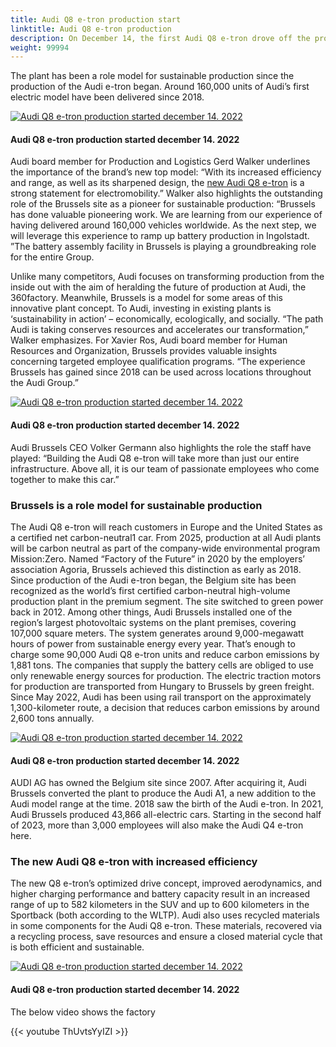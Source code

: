```yaml
---
title: Audi Q8 e-tron production start
linktitle: Audi Q8 e-tron production
description: On December 14, the first Audi Q8 e-tron drove off the production line at the Brussels plant. It marks the beginning of an era for the new top model in Audi’s electric SUV range. 
weight: 99994
---
```

<!-- markdownlint-disable MD033 -->

 The plant has been a role model for sustainable production since the production of the Audi e-tron began. Around 160,000 units of Audi’s first electric model have been delivered since 2018.

<figur>
    <a href="https://media.electrichasgoneaudi.net/multimedia/articles/q8production/production1.jpg">
        <img src="https://media.electrichasgoneaudi.net/multimedia/articles/q8production/production1_st.jpg" alt="Audi Q8 e-tron production started december 14. 2022" title="Audi Q8 e-tron production started december 14. 2022">
    </a>
    <figcaption><h4>Audi Q8 e-tron production started december 14. 2022</h4></figcaption>
</figur>

Audi board member for Production and Logistics Gerd Walker underlines the importance of the brand’s new top model: “With its increased efficiency and range, as well as its sharpened design, the [new Audi Q8 e-tron](../e-tron-facelift-q8-etron-2024/) is a strong statement for electromobility.” Walker also highlights the outstanding role of the Brussels site as a pioneer for sustainable production: “Brussels has done valuable pioneering work. We are learning from our experience of having delivered around 160,000 vehicles worldwide. As the next step, we will leverage this experience to ramp up battery production in Ingolstadt. ”The battery assembly facility in Brussels is playing a groundbreaking role for the entire Group.

Unlike many competitors, Audi focuses on transforming production from the inside out with the aim of heralding the future of production at Audi, the 360factory. Meanwhile, Brussels is a model for some areas of this innovative plant concept. To Audi, investing in existing plants is ‘sustainability in action’ – economically, ecologically, and socially. “The path Audi is taking conserves resources and accelerates our transformation,” Walker emphasizes. For Xavier Ros, Audi board member for Human Resources and Organization, Brussels provides valuable insights concerning targeted employee qualification programs. “The experience Brussels has gained since 2018 can be used across locations throughout the Audi Group.”

<figur>
    <a href="https://media.electrichasgoneaudi.net/multimedia/articles/q8production/production2.jpg">
        <img src="https://media.electrichasgoneaudi.net/multimedia/articles/q8production/production2_st.jpg" alt="Audi Q8 e-tron production started december 14. 2022" title="Audi Q8 e-tron production started december 14. 2022">
    </a>
    <figcaption><h4>Audi Q8 e-tron production started december 14. 2022</h4></figcaption>
</figur>

Audi Brussels CEO Volker Germann also highlights the role the staff have played: “Building the Audi Q8 e-tron will take more than just our entire infrastructure. Above all, it is our team of passionate employees who come together to make this car.”

### Brussels is a role model for sustainable production

The Audi Q8 e-tron will reach customers in Europe and the United States as a certified net carbon-neutral1 car. From 2025, production at all Audi plants will be carbon neutral as part of the company-wide environmental program Mission:Zero. Named “Factory of the Future” in 2020 by the employers’ association Agoria, Brussels achieved this distinction as early as 2018. Since production of the Audi e-tron began, the Belgium site has been recognized as the world’s first certified carbon-neutral high-volume production plant in the premium segment. The site switched to green power back in 2012. Among other things, Audi Brussels installed one of the region’s largest photovoltaic systems on the plant premises, covering 107,000 square meters. The system generates around 9,000-megawatt hours of power from sustainable energy every year. That’s enough to charge some 90,000 Audi Q8 e-tron units and reduce carbon emissions by 1,881 tons. The companies that supply the battery cells are obliged to use only renewable energy sources for production. The electric traction motors for production are transported from Hungary to Brussels by green freight. Since May 2022, Audi has been using rail transport on the approximately 1,300-kilometer route, a decision that reduces carbon emissions by around 2,600 tons annually.

<figur>
    <a href="https://media.electrichasgoneaudi.net/multimedia/articles/q8production/production3.jpg">
        <img src="https://media.electrichasgoneaudi.net/multimedia/articles/q8production/production3_st.jpg" alt="Audi Q8 e-tron production started december 14. 2022" title="Audi Q8 e-tron production started december 14. 2022">
    </a>
    <figcaption><h4>Audi Q8 e-tron production started december 14. 2022</h4></figcaption>
</figur>



AUDI AG has owned the Belgium site since 2007. After acquiring it, Audi Brussels converted the plant to produce the Audi A1, a new addition to the Audi model range at the time. 2018 saw the birth of the Audi e-tron. In 2021, Audi Brussels produced 43,866 all-electric cars. Starting in the second half of 2023, more than 3,000 employees will also make the Audi Q4 e-tron here.

### The new Audi Q8 e-tron with increased efficiency

The new Q8 e-tron’s optimized drive concept, improved aerodynamics, and higher charging performance and battery capacity result in an increased range of up to 582 kilometers in the SUV and up to 600 kilometers in the Sportback (both according to the WLTP). Audi also uses recycled materials in some components for the Audi Q8 e-tron. These materials, recovered via a recycling process, save resources and ensure a closed material cycle that is both efficient and sustainable.

<figur>
    <a href="https://media.electrichasgoneaudi.net/multimedia/articles/q8production/production4.jpg">
        <img src="https://media.electrichasgoneaudi.net/multimedia/articles/q8production/production4_st.jpg" alt="Audi Q8 e-tron production started december 14. 2022" title="Audi Q8 e-tron production started december 14. 2022">
    </a>
    <figcaption><h4>Audi Q8 e-tron production started december 14. 2022</h4></figcaption>
</figur>


The below video shows the factory

{{< youtube ThUvtsYyIZI >}}